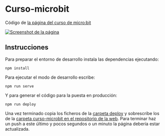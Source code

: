# Curso-microbit

Código de [la página del curso de micro:bit](http://www.tomellosotech.org/curso-microbit/)

[![Screenshot de la página](https://user-images.githubusercontent.com/826965/54861277-e6ee8c80-4d26-11e9-816b-e9b6a588017f.png)](http://www.tomellosotech.org/curso-microbit/)

## Instrucciones

Para preparar el entorno de desarrollo instala las dependencias ejecutando:

`npm install`

Para ejecutar el modo de desarrollo escribe:

`npm run serve`

Y para generar el código para la puesta en producción:

`npm run deploy`

Una vez terminado copia los ficheros de la [carpeta deploy](https://github.com/TomellosoTech/curso-microbit/tree/master/deploy) y sobrescribe los de la [carpeta curso-microbit en el repositorio de la web](https://github.com/TomellosoTech/tomelloso-tech.github.io/tree/master/curso-microbit). Para terminar haz un push a este último y pocos segundos o un minuto la página debería estar actualizada.
